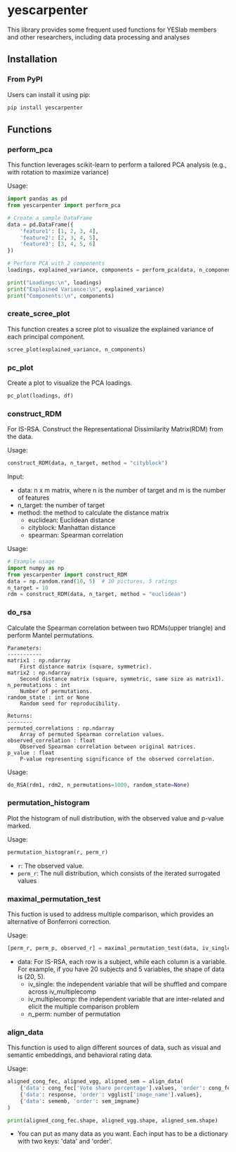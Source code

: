# yescarpenter
This library provides some frequent used functions for YESlab members and other researchers, including data processing and analyses

## Installation

### From PyPI
Users can install it using pip:

```bash
pip install yescarpenter
```

## Functions

### perform_pca
This function leverages scikit-learn to perform a tailored PCA analysis (e.g., with rotation to maximize variance)

Usage:

```python
import pandas as pd
from yescarpenter import perform_pca

# Create a sample DataFrame
data = pd.DataFrame({
    'feature1': [1, 2, 3, 4],
    'feature2': [2, 3, 4, 5],
    'feature3': [3, 4, 5, 6]
})

# Perform PCA with 2 components
loadings, explained_variance, components = perform_pca(data, n_components=2)

print("Loadings:\n", loadings)
print("Explained Variance:\n", explained_variance)
print("Components:\n", components)
```

### create_scree_plot

This function creates a scree plot to visualize the explained variance of each principal component.

```python
scree_plot(explained_variance, n_components)
```

### pc_plot
Create a plot to visualize the PCA loadings.

```python
pc_plot(loadings, df)
```

### construct_RDM
For IS-RSA. Construct the Representational Dissimilarity Matrix(RDM) from the data.

Usage:

```python
construct_RDM(data, n_target, method = "cityblock")
```

Input:

- data: n x m matrix, where n is the number of target and m is the number of features
- n_target: the number of target
- method: the method to calculate the distance matrix
  - euclidean: Euclidean distance
  - cityblock: Manhattan distance
  - spearman: Spearman correlation

Usage:
```python
# Example usage
import numpy as np
from yescarpenter import construct_RDM
data = np.random.rand(10, 5)  # 10 pictures, 5 ratings
n_target = 10
rdm = construct_RDM(data, n_target, method = "euclidean")
```

### do_rsa

Calculate the Spearman correlation between two RDMs(upper triangle) and perform Mantel permutations.

    Parameters:
    -----------
    matrix1 : np.ndarray
        First distance matrix (square, symmetric).
    matrix2 : np.ndarray
        Second distance matrix (square, symmetric, same size as matrix1).
    n_permutations : int
        Number of permutations.
    random_state : int or None
        Random seed for reproducibility.

    Returns:
    --------
    permuted_correlations : np.ndarray
        Array of permuted Spearman correlation values.
    observed_correlation : float
        Observed Spearman correlation between original matrices.
    p_value : float
        P-value representing significance of the observed correlation.


Usage:

```python
do_RSA(rdm1, rdm2, n_permutations=1000, random_state=None)
```

### permutation_histogram

Plot the histogram of null distribution, with the observed value and p-value marked.

Usage:

```python
permutation_histogram(r, perm_r)
```
- `r`: The observed value.
- `perm_r`: The null distribution, which consists of the iterated surrogated values

### maximal_permutation_test
This fuction is used to address multiple comparison, which provides an alternative of Bonferroni correction.

Usage:

```python
[perm_r, perm_p, observed_r] = maximal_permutation_test(data, iv_single, iv_multiplecomp, nperm)
```
- data: For IS-RSA, each row is a subject, while each column is a variable. \
        For example, if you have 20 subjects and 5 variables, the shape of data is (20, 5).
    - iv_single: the independent variable that will be shuffled and compare across iv_multiplecomp
    - iv_multiplecomp: the independent variable that are inter-related and elicit the multiple comparison problem
    - n_perm: number of permutation

### align_data
This function is used to align different sources of data, such as visual and semantic embeddings, and behavioral rating data.

Usage:

```python
aligned_cong_fec, aligned_vgg, aligned_sem = align_data(
    {'data': cong_fec['Vote share percentage'].values, 'order': cong_fec['Image_name'].values},
    {'data': response, 'order': vgglist['image_name'].values},
    {'data': sememb, 'order': sem_imgname}
)

print(aligned_cong_fec.shape, aligned_vgg.shape, aligned_sem.shape)
```

- You can put as many data as you want. Each input has to be a dictionary with two keys: 'data' and 'order'.